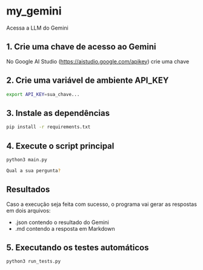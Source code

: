 # my_gemini
Acessa a LLM do Gemini

## 1. Crie uma chave de acesso ao Gemini

No Google AI Studio (https://aistudio.google.com/apikey) crie uma chave

## 2. Crie uma variável de ambiente API_KEY

```bash
export API_KEY=sua_chave...
```

## 3. Instale as dependências

```bash
pip install -r requirements.txt
```

## 4. Execute o script principal

```bash
python3 main.py
```
```bash
Qual a sua pergunta?
```

## Resultados

Caso a execução seja feita com sucesso, o programa vai gerar as respostas em dois arquivos: 
- .json contendo o resultado do Gemini
- .md contendo a resposta em Markdown

## 5. Executando os testes automáticos

```bash
python3 run_tests.py
```
